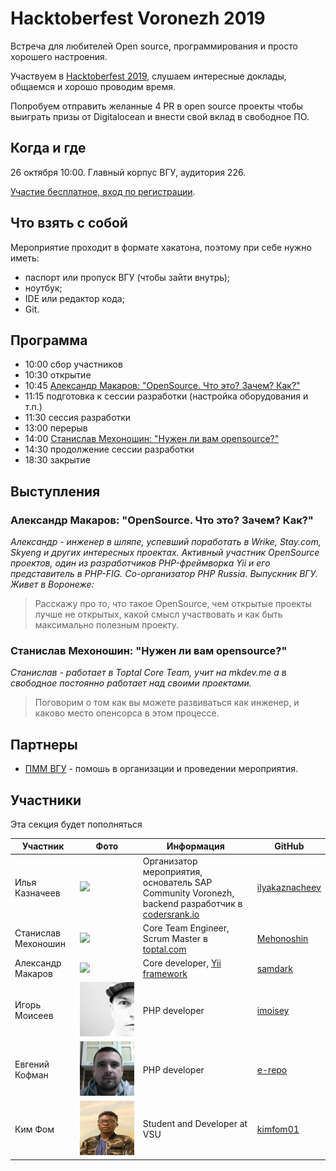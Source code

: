 # Hacktoberfest Voronezh 2019

Встреча для любителей Open source, программирования и просто хорошего настроения.

Участвуем в [Hacktoberfest 2019](https://hacktoberfest.digitalocean.com/), слушаем интересные доклады, общаемся и хорошо проводим время. 

Попробуем отправить желанные 4 PR в open source проекты чтобы выиграть призы от Digitalocean и внести свой вклад в свободное ПО.

## Когда и где

26 октября 10:00. Главный корпус ВГУ, аудитория 226.

[Участие бесплатное, вход по регистрации](https://sapcommunityvrn.timepad.ru/event/1083374/).

## Что взять с собой

Мероприятие проходит в формате хакатона, поэтому при себе нужно иметь:

- паспорт или пропуск ВГУ (чтобы зайти внутрь);
- ноутбук;
- IDE или редактор кода;
- Git.

## Программа

- 10:00 сбор участников
- 10:30 открытие
- 10:45 [Александр Макаров: "OpenSource. Что это? Зачем? Как?"](#александр-макаров-opensource-что-это-зачем-как)
- 11:15 подготовка к сессии разработки (настройка оборудования и т.п.)
- 11:30 сессия разработки
- 13:00 перерыв
- 14:00 [Станислав Мехоношин: "Нужен ли вам opensource?"](#станислав-мехоношин-нужен-ли-вам-opensource) 
- 14:30 продолжение сессии разработки
- 18:30 закрытие

## Выступления

### Александр Макаров: "OpenSource. Что это? Зачем? Как?"

_Александр - инженер в шляпе, успевший поработать в Wrike, Stay.com, Skyeng и других интересных проектах. Активный участник OpenSource проектов, один из разработчиков PHP-фреймворка Yii и его представитель в PHP-FIG. Со-организатор PHP Russia. Выпускник ВГУ. Живет в Воронеже:_

> Расскажу про то, что такое OpenSource, чем открытые проекты лучше не открытых, какой смысл участвовать и как быть максимально полезным проекту.

### Станислав Мехоношин: "Нужен ли вам opensource?" 

_Станислав - работает в Toptal Core Team, учит на mkdev.me а в свободное постоянно работает над своими проектами._

> Поговорим о том как вы можете развиваться как инженер, и каково место опенсорса в этом процессе.

## Партнеры

- [ПММ ВГУ](http://www.amm.vsu.ru/) - помошь в организации и проведении мероприятия.

## Участники

Эта секция будет пополняться

| Участник | Фото | Информация | GitHub |
| --- | --- | --- | --- |
| Илья Казначеев | ![](/images/ilya-kaznacheev.jpg) | Организатор мероприятия, основатель SAP Community Voronezh, backend разработчик в [codersrank.io](http://codersrank.io) | [ilyakaznacheev](https://github.com/ilyakaznacheev) |
| Станислав Мехоношин | ![](/images/stanislav-mekhonoshin.jpg) | Core Team Engineer, Scrum Master в [toptal.com](http://toptal.com) | [Mehonoshin](https://github.com/Mehonoshin) |
| Александр Макаров | ![](/images/aleksandr-makarov.jpg) | Core developer, [Yii framework](https://www.yiiframework.com/) | [samdark](https://github.com/samdark) |
| Игорь Моисеев | ![](/images/igor-moiseev.jpeg) | PHP developer | [imoisey](https://github.com/imoisey) |
| Евгений Кофман | ![](/images/evgeni-kofman.jpg) | РНР developer | [e-repo](https://github.com/e-repo) |
| Ким Фом | ![](/images/kim-fom.jpg) | Student and Developer at VSU  | [kimfom01](https://github.com/kimfom01) |
